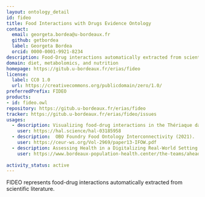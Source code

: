 ```yaml
---
layout: ontology_detail
id: fideo
title: Food Interactions with Drugs Evidence Ontology
contact:
  email: georgeta.bordea@u-bordeaux.fr
  github: getbordea
  label: Georgeta Bordea
  orcid: 0000-0001-9921-8234
description: Food-Drug interactions automatically extracted from scientific literature
domain: diet, metabolomics, and nutrition
homepage: https://gitub.u-bordeaux.fr/erias/fideo
license:
  label: CC0 1.0
  url: https://creativecommons.org/publicdomain/zero/1.0/
preferredPrefix: FIDEO
products:
- id: fideo.owl
repository: https://gitub.u-bordeaux.fr/erias/fideo
tracker: https://gitub.u-bordeaux.fr/erias/fideo/issues
usages:
  - description: Visualizing food-drug interactions in the Thériaque database (2021)
    user: https://hal.science/hal-03185958
  - description:  OBO Foundry Food Ontology Interconnectivity (2021).
    user: https://ceur-ws.org/Vol-2969/paper13-IFOW.pdf
  - description: Assessing Health in a Digitalizing Real-World Setting Pharmacoepi & beyond, Bordeaux Population Health reserch center
    user: https://www.bordeaux-population-health.center/the-teams/ahead/
    
activity_status: active
---
```


FIDEO represents food-drug interactions automatically extracted from scientific literature.
